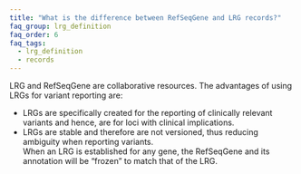 ```yaml
---
title: "What is the difference between RefSeqGene and LRG records?"
faq_group: lrg_definition
faq_order: 6
faq_tags:
  - lrg_definition
  - records
---
```


LRG and RefSeqGene are collaborative resources. The advantages of using LRGs for variant reporting are:  

* LRGs are specifically created for the reporting of clinically relevant variants and hence, are for loci with clinical implications.  
* LRGs are stable and therefore are not versioned, thus reducing ambiguity when reporting variants.  
When an LRG is established for any gene, the RefSeqGene and its annotation will be “frozen” to match that of the LRG.

